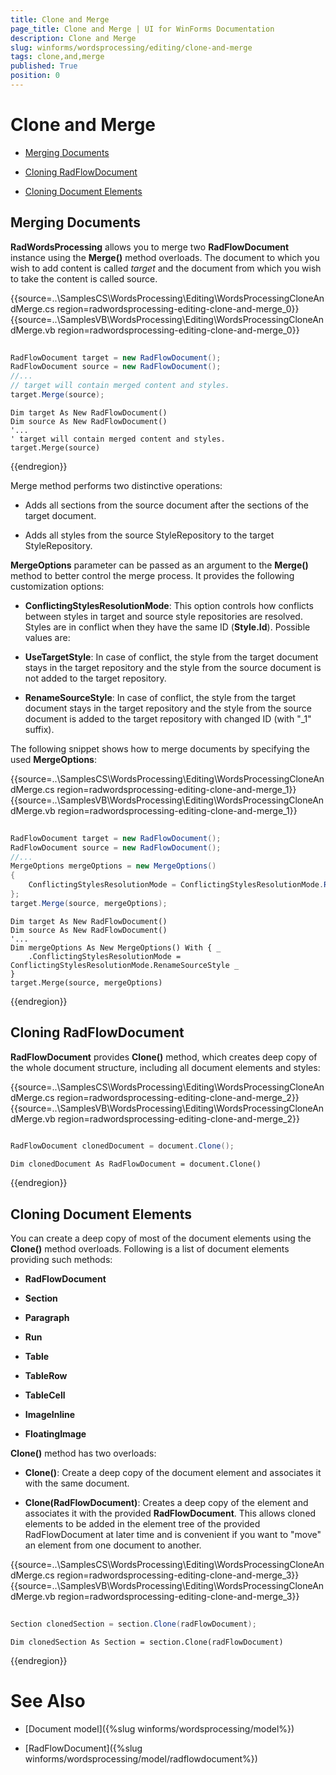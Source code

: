 ```yaml
---
title: Clone and Merge
page_title: Clone and Merge | UI for WinForms Documentation
description: Clone and Merge
slug: winforms/wordsprocessing/editing/clone-and-merge
tags: clone,and,merge
published: True
position: 0
---
```


# Clone and Merge

* [Merging Documents](#merging-documents)

* [Cloning RadFlowDocument](#cloning-radflowdocument)

* [Cloning Document Elements](#cloning-document-elements)

## Merging Documents

__RadWordsProcessing__ allows you to merge two __RadFlowDocument__ instance using the __Merge()__ method overloads. The document to which you wish to add content is called *target* and the document from which you wish to take the content is called source.

{{source=..\SamplesCS\WordsProcessing\Editing\WordsProcessingCloneAndMerge.cs region=radwordsprocessing-editing-clone-and-merge_0}} 
{{source=..\SamplesVB\WordsProcessing\Editing\WordsProcessingCloneAndMerge.vb region=radwordsprocessing-editing-clone-and-merge_0}} 

````C#
            
RadFlowDocument target = new RadFlowDocument();
RadFlowDocument source = new RadFlowDocument();
//...
// target will contain merged content and styles.
target.Merge(source);

````
````VB.NET
Dim target As New RadFlowDocument()
Dim source As New RadFlowDocument()
'...
' target will contain merged content and styles.
target.Merge(source)

````

{{endregion}} 

Merge method performs two distinctive operations:

* Adds all sections from the source document after the sections of the target document.

* Adds all styles from the source StyleRepository to the target StyleRepository.

__MergeOptions__ parameter can be passed as an argument to the __Merge()__ method to better control the merge process. It provides the following customization options:

* __ConflictingStylesResolutionMode__: This option controls how conflicts between styles in target and source style repositories are resolved.  Styles are in conflict when they have the same ID (__Style.Id__). Possible values are:

* __UseTargetStyle__: In case of conflict, the style from the target document stays in the target repository and the style from the source document is not added to the target repository.

* __RenameSourceStyle__: In case of conflict, the style from the target document stays in the target repository and the style from the source document is added to the target repository with changed ID (with "_1" suffix).

The following snippet shows how to merge documents by specifying the used __MergeOptions__:

{{source=..\SamplesCS\WordsProcessing\Editing\WordsProcessingCloneAndMerge.cs region=radwordsprocessing-editing-clone-and-merge_1}} 
{{source=..\SamplesVB\WordsProcessing\Editing\WordsProcessingCloneAndMerge.vb region=radwordsprocessing-editing-clone-and-merge_1}} 

````C#
            
RadFlowDocument target = new RadFlowDocument();
RadFlowDocument source = new RadFlowDocument();
//...
MergeOptions mergeOptions = new MergeOptions()
{
    ConflictingStylesResolutionMode = ConflictingStylesResolutionMode.RenameSourceStyle
};
target.Merge(source, mergeOptions);

````
````VB.NET
Dim target As New RadFlowDocument()
Dim source As New RadFlowDocument()
'...
Dim mergeOptions As New MergeOptions() With { _
    .ConflictingStylesResolutionMode = ConflictingStylesResolutionMode.RenameSourceStyle _
}
target.Merge(source, mergeOptions)

````

{{endregion}} 

## Cloning RadFlowDocument

__RadFlowDocument__ provides __Clone()__ method, which creates deep copy of the whole document structure, including all document elements and styles:

{{source=..\SamplesCS\WordsProcessing\Editing\WordsProcessingCloneAndMerge.cs region=radwordsprocessing-editing-clone-and-merge_2}} 
{{source=..\SamplesVB\WordsProcessing\Editing\WordsProcessingCloneAndMerge.vb region=radwordsprocessing-editing-clone-and-merge_2}} 

````C#
        
RadFlowDocument clonedDocument = document.Clone();

````
````VB.NET
Dim clonedDocument As RadFlowDocument = document.Clone()

````

{{endregion}}

## Cloning Document Elements

You can create a deep copy of most of the document elements using the __Clone()__ method overloads. Following is a list of document elements providing such methods:

* __RadFlowDocument__

* __Section__

* __Paragraph__

* __Run__

* __Table__

* __TableRow__

* __TableCell__

* __ImageInline__

* __FloatingImage__

__Clone()__ method has two overloads:

* __Clone()__: Create a deep copy of the document element and associates it with the same document.

* __Clone(RadFlowDocument)__: Creates a deep copy of the element and associates it with the provided __RadFlowDocument__. This allows cloned elements to be added in the element tree of the provided RadFlowDocument at later time and is convenient if you want to "move" an element from one document to another.

{{source=..\SamplesCS\WordsProcessing\Editing\WordsProcessingCloneAndMerge.cs region=radwordsprocessing-editing-clone-and-merge_3}} 
{{source=..\SamplesVB\WordsProcessing\Editing\WordsProcessingCloneAndMerge.vb region=radwordsprocessing-editing-clone-and-merge_3}} 

````C#
            
Section clonedSection = section.Clone(radFlowDocument);

````
````VB.NET
Dim clonedSection As Section = section.Clone(radFlowDocument)

````

{{endregion}}

# See Also

 * [Document model]({%slug winforms/wordsprocessing/model%})

 * [RadFlowDocument]({%slug winforms/wordsprocessing/model/radflowdocument%})
